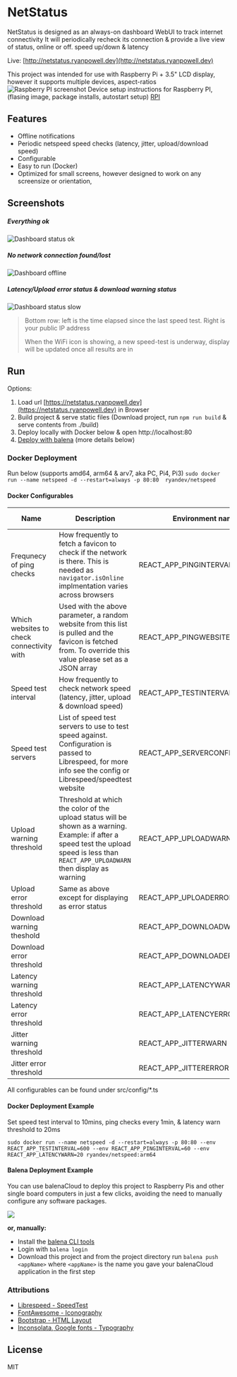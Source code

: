 # NetStatus
NetStatus is designed as an always-on dashboard WebUI to track internet connectivity
It will periodically recheck its connection & provide a live view of status, online or off. speed up/down & latency

Live: [http://netstatus.ryanpowell.dev](http://netstatus.ryanpowell.dev)

This project was intended for use with Raspberry Pi + 3.5" LCD display, however it supports multiple devices, aspect-ratios 
![Raspberry PI screenshot](https://raw.githubusercontent.com/Ryandev/NetStatus/master/documentation/rpi.jpg "Raspberry PI screenshot")
Device setup instructions for Raspberry PI, (flasing image, package installs, autostart setup)  [RPI](https://github.com/Ryandev/NetStatus/blob/master/documentation/rpi.md)

## Features
- Offline notifications
- Periodic netspeed speed checks (latency, jitter, upload/download speed)
- Configurable
- Easy to run (Docker)
- Optimized for small screens, however designed to work on any screensize or orientation, 

## Screenshots

##### Everything ok
![Dashboard status ok](https://raw.githubusercontent.com/Ryandev/NetStatus/master/documentation/dashgood.png "Dashboard status ok")

##### No network connection found/lost
![Dashboard offline](https://raw.githubusercontent.com/Ryandev/NetStatus/master/documentation/dashoffline.png "Offline")

##### Latency/Upload error status & download warning status
![Dashboard status slow](https://raw.githubusercontent.com/Ryandev/NetStatus/master/documentation/dashslow.png "Dashboard status slow")

> Bottom row: left is the time elapsed since the last speed test. Right is your public IP address
>
> When the WiFi icon is showing, a new speed-test is underway, display will be updated once all results are in

## Run
Options:
1. Load url [https://netstatus.ryanpowell.dev](https://netstatus.ryanpowell.dev) in Browser
2. Build project & serve static files (Download project, run `npm run build` & serve contents from ./build)
3. Deploy locally with Docker below & open http://localhost:80 
4. [Deploy with balena](https://dashboard.balena-cloud.com/deploy?repoUrl=https://github.com/Ryandev/NetStatus) (more details below)

### Docker Deployment
Run below (supports amd64, arm64 & arv7, aka PC, Pi4, Pi3)
```sudo docker run --name netspeed -d --restart=always -p 80:80  ryandev/netspeed```


#### Docker Configurables
| Name                                      | Description                                                                                                                                                                                   | Environment name               | Value units | Default value           |
|-------------------------------------------|-----------------------------------------------------------------------------------------------------------------------------------------------------------------------------------------------|--------------------------------|-------------|-------------------------|
| Frequnecy of ping checks                  | How frequently to fetch a favicon to check if the network is there.  This is needed as `navigator.isOnline` implmentation varies across browsers                                              | REACT_APP_PINGINTERVAL         | Seconds     | 15                      |
| Which websites to check connectivity with | Used with the above parameter, a random website from this list is pulled and the favicon is fetched from. To override this value please set as a JSON array                                   | REACT_APP_PINGWEBSITES         | N/A         | See config/ping.ts      |
| Speed test interval                       | How frequently to check network speed (latency, jitter, upload &  download speed)                                                                                                             | REACT_APP_TESTINTERVAL         | Seconds     | 300                     |
| Speed test servers                        | List of speed test servers to use to test speed against.  Configuration is passed to Librespeed, for more info see the config or Librespeed/speedtest website                                 | REACT_APP_SERVERCONFIGURATIONS | N/A         | See config/speedtest.ts |
| Upload warning threshold                  | Threshold at which the color of the upload status will be shown as a  warning.  Example: if after a speed test the upload speed is less than  `REACT_APP_UPLOADWARN` then display as warning  | REACT_APP_UPLOADWARN           | Mbit/s      | 4                       |
| Upload error threshold                    | Same as above except for displaying as error status                                                                                                                                           | REACT_APP_UPLOADERROR          | Mbit/s      | 1                       |
| Download warning theshold                 |                                                                                                                                                                                               | REACT_APP_DOWNLOADWARN         | Mbit/s      | 8                       |
| Download error threshold                  |                                                                                                                                                                                               | REACT_APP_DOWNLOADERROR        | Mbit/s      | 1                       |
| Latency warning threshold                 |                                                                                                                                                                                               | REACT_APP_LATENCYWARN          | ms          | 40                      |
| Latency error threshold                   |                                                                                                                                                                                               | REACT_APP_LATENCYERROR         | ms          | 100                     |
| Jitter warning threshold                  |                                                                                                                                                                                               | REACT_APP_JITTERWARN           | ms          | 50                      |
| Jitter error threshold                    |                                                                                                                                                                                               | REACT_APP_JITTERERROR          | ms          | 100                     |
All configurables can be found under src/config/*.ts

#### Docker Deployment Example
Set speed test interval to 10mins, ping checks every 1min, & latency warn threshold to 20ms
```
sudo docker run --name netspeed -d --restart=always -p 80:80 --env REACT_APP_TESTINTERVAL=600 --env REACT_APP_PINGINTERVAL=60 --env REACT_APP_LATENCYWARN=20 ryandev/netspeed:arm64
```

#### Balena Deployment Example
You can use balenaCloud to deploy this project to Raspberry Pis and other single board computers in just a few clicks, avoiding the need to manually configure any software packages.

[![](https://balena.io/deploy.svg)](https://dashboard.balena-cloud.com/deploy?repoUrl=https://github.com/Ryandev/NetStatus)

**or, manually:**

* Install the [balena CLI tools](https://github.com/balena-io/balena-cli/blob/master/INSTALL.md)
* Login with `balena login`
* Download this project and from the project directory run `balena push <appName>` where `<appName>` is the name you gave your balenaCloud application in the first step


### Attributions
- [Librespeed - SpeedTest](github.com/librespeed/speedtest)
- [FontAwesome - Iconography](fontawesome.com)
- [Bootstrap - HTML Layout](getbootstrap.com)
- [Inconsolata, Google fonts - Typography](https://fonts.google.com/specimen/Inconsolata?query=consol&preview.text=NetSpeed&preview.text_type=custom)


License
----

MIT

